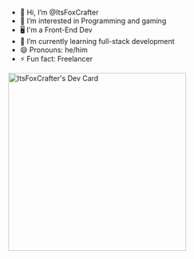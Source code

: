 - 👋 Hi, I’m @ItsFoxCrafter
- 👀 I’m interested in Programming and gaming
- 🖥 I'm a Front-End Dev
- 🌱 I’m currently learning full-stack development
- 😄 Pronouns: he/him
- ⚡ Fun fact: Freelancer

<a href="https://app.daily.dev/itsfoxcrafter"><img src="https://api.daily.dev/devcards/v2/fGnAzG6QTBXJlzOUjlqkp.png?type=default&r=ya1" width="356" alt="ItsFoxCrafter's Dev Card"/></a>

<!---
ItsFoxCrafter/ItsFoxCrafter is a ✨ special ✨ repository because its `README.md` (this file) appears on your GitHub profile.
You can click the Preview link to take a look at your changes.
--->
